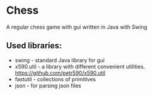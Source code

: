 # Chess
A regular chess game with gui written in Java with Swing

## Used libraries:
- swing - standard Java library for gui
- x590.util - a library with different convenient utilities. https://github.com/petr590/x590.util
- fastutil - collections of primitives
- json - for parsing json files
